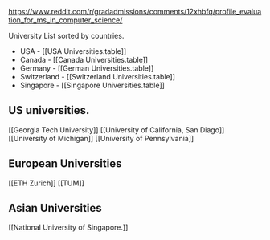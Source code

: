https://www.reddit.com/r/gradadmissions/comments/12xhbfq/profile_evaluation_for_ms_in_computer_science/

University List sorted by countries.
- USA - [[USA Universities.table]]
- Canada - [[Canada Universities.table]]
- Germany - [[German Universities.table]]
- Switzerland - [[Switzerland Universities.table]]
- Singapore - [[Singapore Universities.table]]
 

## US universities.

[[Georgia Tech University]]
[[University of California, San Diago]]
[[University of Michigan]]
[[University of Pennsylvania]]


## European Universities
[[ETH Zurich]]
[[TUM]]


## Asian Universities
[[National University of Singapore.]]




